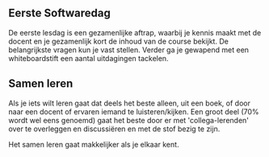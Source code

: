 ## Eerste Softwaredag

De eerste lesdag is een gezamenlijke aftrap, waarbij je kennis maakt met de docent en je gezamenlijk kort de inhoud van de course bekijkt. De belangrijkste vragen kun je vast stellen. Verder ga je gewapend met een whiteboardstift een aantal uitdagingen tackelen.



## Samen leren
Als je iets wilt leren gaat dat deels het beste alleen, uit een boek, of door naar een docent of ervaren iemand te luisteren/kijken. Een groot deel (70% wordt wel eens genoemd) gaat het beste door er met 'collega-lerenden' over te overleggen en discussiëren en met de stof bezig te zijn.

Het samen leren gaat makkelijker als je elkaar kent.
